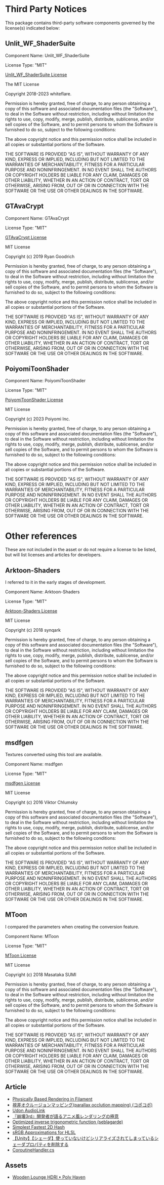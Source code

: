 # Third Party Notices
This package contains third-party software components governed by the license(s) indicated below:

## Unlit_WF_ShaderSuite
Component Name: Unlit_WF_ShaderSuite

License Type: "MIT"

[Unlit_WF_ShaderSuite License](https://github.com/whiteflare/Unlit_WF_ShaderSuite/blob/master/LICENSE)

The MIT License

Copyright 2018-2023 whiteflare.

Permission is hereby granted, free of charge, to any person obtaining a copy of this software and associated documentation files (the "Software"),
to deal in the Software without restriction, including without limitation the rights to use, copy, modify, merge, publish, distribute, sublicense,
and/or sell copies of the Software, and to permit persons to whom the Software is furnished to do so, subject to the following conditions:

The above copyright notice and this permission notice shall be included in all copies or substantial portions of the Software.

THE SOFTWARE IS PROVIDED "AS IS", WITHOUT WARRANTY OF ANY KIND, EXPRESS OR IMPLIED, INCLUDING BUT NOT LIMITED TO THE WARRANTIES OF MERCHANTABILITY,
FITNESS FOR A PARTICULAR PURPOSE AND NONINFRINGEMENT.
IN NO EVENT SHALL THE AUTHORS OR COPYRIGHT HOLDERS BE LIABLE FOR ANY CLAIM, DAMAGES OR OTHER LIABILITY, WHETHER IN AN ACTION OF CONTRACT,
TORT OR OTHERWISE, ARISING FROM, OUT OF OR IN CONNECTION WITH THE SOFTWARE OR THE USE OR OTHER DEALINGS IN THE SOFTWARE.

## GTAvaCrypt
Component Name: GTAvaCrypt

License Type: "MIT"

[GTAvaCrypt License](https://github.com/rygo6/GTAvaCrypt/blob/master/LICENSE)

MIT License

Copyright (c) 2019 Ryan Goodrich

Permission is hereby granted, free of charge, to any person obtaining a copy
of this software and associated documentation files (the "Software"), to deal
in the Software without restriction, including without limitation the rights
to use, copy, modify, merge, publish, distribute, sublicense, and/or sell
copies of the Software, and to permit persons to whom the Software is
furnished to do so, subject to the following conditions:

The above copyright notice and this permission notice shall be included in all
copies or substantial portions of the Software.

THE SOFTWARE IS PROVIDED "AS IS", WITHOUT WARRANTY OF ANY KIND, EXPRESS OR
IMPLIED, INCLUDING BUT NOT LIMITED TO THE WARRANTIES OF MERCHANTABILITY,
FITNESS FOR A PARTICULAR PURPOSE AND NONINFRINGEMENT. IN NO EVENT SHALL THE
AUTHORS OR COPYRIGHT HOLDERS BE LIABLE FOR ANY CLAIM, DAMAGES OR OTHER
LIABILITY, WHETHER IN AN ACTION OF CONTRACT, TORT OR OTHERWISE, ARISING FROM,
OUT OF OR IN CONNECTION WITH THE SOFTWARE OR THE USE OR OTHER DEALINGS IN THE
SOFTWARE.

## PoiyomiToonShader
Component Name: PoiyomiToonShader

License Type: "MIT"

[PoiyomiToonShader License](https://github.com/poiyomi/PoiyomiToonShader/blob/master/LICENSE)

MIT License

Copyright (c) 2023 Poiyomi Inc.

Permission is hereby granted, free of charge, to any person obtaining a copy
of this software and associated documentation files (the "Software"), to deal
in the Software without restriction, including without limitation the rights
to use, copy, modify, merge, publish, distribute, sublicense, and/or sell
copies of the Software, and to permit persons to whom the Software is
furnished to do so, subject to the following conditions:

The above copyright notice and this permission notice shall be included in all
copies or substantial portions of the Software.

THE SOFTWARE IS PROVIDED "AS IS", WITHOUT WARRANTY OF ANY KIND, EXPRESS OR
IMPLIED, INCLUDING BUT NOT LIMITED TO THE WARRANTIES OF MERCHANTABILITY,
FITNESS FOR A PARTICULAR PURPOSE AND NONINFRINGEMENT. IN NO EVENT SHALL THE
AUTHORS OR COPYRIGHT HOLDERS BE LIABLE FOR ANY CLAIM, DAMAGES OR OTHER
LIABILITY, WHETHER IN AN ACTION OF CONTRACT, TORT OR OTHERWISE, ARISING FROM,
OUT OF OR IN CONNECTION WITH THE SOFTWARE OR THE USE OR OTHER DEALINGS IN THE
SOFTWARE.

# Other references
These are not included in the asset or do not require a license to be listed, but will list licenses and articles for developers.

## Arktoon-Shaders
I referred to it in the early stages of development.

Component Name: Arktoon-Shaders

License Type: "MIT"

[Arktoon-Shaders License](https://github.com/synqark/Arktoon-Shaders/blob/master/LICENSE)

MIT License

Copyright (c) 2018 synqark

Permission is hereby granted, free of charge, to any person obtaining a copy
of this software and associated documentation files (the "Software"), to deal
in the Software without restriction, including without limitation the rights
to use, copy, modify, merge, publish, distribute, sublicense, and/or sell
copies of the Software, and to permit persons to whom the Software is
furnished to do so, subject to the following conditions:

The above copyright notice and this permission notice shall be included in all
copies or substantial portions of the Software.

THE SOFTWARE IS PROVIDED "AS IS", WITHOUT WARRANTY OF ANY KIND, EXPRESS OR
IMPLIED, INCLUDING BUT NOT LIMITED TO THE WARRANTIES OF MERCHANTABILITY,
FITNESS FOR A PARTICULAR PURPOSE AND NONINFRINGEMENT. IN NO EVENT SHALL THE
AUTHORS OR COPYRIGHT HOLDERS BE LIABLE FOR ANY CLAIM, DAMAGES OR OTHER
LIABILITY, WHETHER IN AN ACTION OF CONTRACT, TORT OR OTHERWISE, ARISING FROM,
OUT OF OR IN CONNECTION WITH THE SOFTWARE OR THE USE OR OTHER DEALINGS IN THE
SOFTWARE.

## msdfgen
Textures converted using this tool are available.

Component Name: msdfgen

License Type: "MIT"

[msdfgen License](https://github.com/Chlumsky/msdfgen/blob/master/LICENSE.txt)

MIT License

Copyright (c) 2016 Viktor Chlumsky

Permission is hereby granted, free of charge, to any person obtaining a copy
of this software and associated documentation files (the "Software"), to deal
in the Software without restriction, including without limitation the rights
to use, copy, modify, merge, publish, distribute, sublicense, and/or sell
copies of the Software, and to permit persons to whom the Software is
furnished to do so, subject to the following conditions:

The above copyright notice and this permission notice shall be included in all
copies or substantial portions of the Software.

THE SOFTWARE IS PROVIDED "AS IS", WITHOUT WARRANTY OF ANY KIND, EXPRESS OR
IMPLIED, INCLUDING BUT NOT LIMITED TO THE WARRANTIES OF MERCHANTABILITY,
FITNESS FOR A PARTICULAR PURPOSE AND NONINFRINGEMENT. IN NO EVENT SHALL THE
AUTHORS OR COPYRIGHT HOLDERS BE LIABLE FOR ANY CLAIM, DAMAGES OR OTHER
LIABILITY, WHETHER IN AN ACTION OF CONTRACT, TORT OR OTHERWISE, ARISING FROM,
OUT OF OR IN CONNECTION WITH THE SOFTWARE OR THE USE OR OTHER DEALINGS IN THE
SOFTWARE.

## MToon
I compared the parameters when creating the conversion feature.

Component Name: MToon

License Type: "MIT"

[MToon License](https://github.com/Santarh/MToon/blob/master/LICENSE)

MIT License

Copyright (c) 2018 Masataka SUMI

Permission is hereby granted, free of charge, to any person obtaining a copy
of this software and associated documentation files (the "Software"), to deal
in the Software without restriction, including without limitation the rights
to use, copy, modify, merge, publish, distribute, sublicense, and/or sell
copies of the Software, and to permit persons to whom the Software is
furnished to do so, subject to the following conditions:

The above copyright notice and this permission notice shall be included in all
copies or substantial portions of the Software.

THE SOFTWARE IS PROVIDED "AS IS", WITHOUT WARRANTY OF ANY KIND, EXPRESS OR
IMPLIED, INCLUDING BUT NOT LIMITED TO THE WARRANTIES OF MERCHANTABILITY,
FITNESS FOR A PARTICULAR PURPOSE AND NONINFRINGEMENT. IN NO EVENT SHALL THE
AUTHORS OR COPYRIGHT HOLDERS BE LIABLE FOR ANY CLAIM, DAMAGES OR OTHER
LIABILITY, WHETHER IN AN ACTION OF CONTRACT, TORT OR OTHERWISE, ARISING FROM,
OUT OF OR IN CONNECTION WITH THE SOFTWARE OR THE USE OR OTHER DEALINGS IN THE
SOFTWARE.

## Article
- [Physically Based Rendering in Filament](https://google.github.io/filament/Filament.html)
- [視差オクルージョンマッピング(parallax occlution mapping) (コポコポ)](https://coposuke.hateblo.jp/entry/2019/01/20/043042)
- [Udon AudioLink](https://github.com/llealloo/vrc-udon-audio-link)
- [『崩壊3rd』開発者が語るアニメ風レンダリングの極意](https://learning.unity3d.jp/570/)
- [Optimized inverse trigonometric function (seblagarde)](https://seblagarde.wordpress.com/2014/12/01/inverse-trigonometric-functions-gpu-optimization-for-amd-gcn-architecture/)
- [Simplest Fastest 2D Hash](https://www.shadertoy.com/view/MdcfDj)
- [sRGB Approximations for HLSL](http://chilliant.blogspot.com/2012/08/srgb-approximations-for-hlsl.html?m=1)
- [【Unity】【シェーダ】使っていないけどシリアライズされてしまっているシェーダプロパティを削除する](https://light11.hatenadiary.com/entry/2018/12/04/224253)
- [CoroutineHandler.cs](https://github.com/Unity-Technologies/EndlessRunnerSampleGame/blob/master/Assets/Scripts/CoroutineHandler.cs)

## Assets
- [Wooden Lounge HDRI • Poly Haven](https://polyhaven.com/a/wooden_lounge)